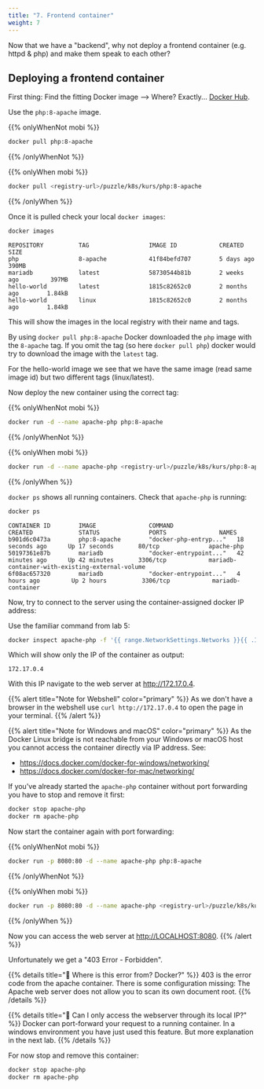 ```yaml
---
title: "7. Frontend container"
weight: 7
---
```


Now that we have a "backend", why not deploy a frontend container (e.g. httpd & php) and make them speak to each other?


## Deploying a frontend container

First thing: Find the fitting Docker image --> Where? Exactly... [Docker Hub](https://hub.docker.com).

Use the `php:8-apache` image.

{{% onlyWhenNot mobi %}}
```bash
docker pull php:8-apache
```
{{% /onlyWhenNot %}}

{{% onlyWhen mobi %}}
```bash
docker pull <registry-url>/puzzle/k8s/kurs/php:8-apache
```
{{% /onlyWhen %}}

Once it is pulled check your local `docker images`:

```bash
docker images
```

```
REPOSITORY          TAG                 IMAGE ID            CREATED             SIZE
php                 8-apache            41f84befd707        5 days ago          390MB
mariadb             latest              58730544b81b        2 weeks ago         397MB
hello-world         latest              1815c82652c0        2 months ago        1.84kB
hello-world         linux               1815c82652c0        2 months ago        1.84kB

```

This will show the images in the local registry with their name and tags.

By using `docker pull php:8-apache` Docker downloaded the `php` image with the `8-apache` tag. If you omit the tag
(so here `docker pull php`) docker would try to download the image with the `latest` tag.

For the hello-world image we see that we have the same image (read same image id) but two different tags (linux/latest).

Now deploy the new container using the correct tag:

{{% onlyWhenNot mobi %}}
```bash
docker run -d --name apache-php php:8-apache
```
{{% /onlyWhenNot %}}

{{% onlyWhen mobi %}}
```bash
docker run -d --name apache-php <registry-url>/puzzle/k8s/kurs/php:8-apache
```
{{% /onlyWhen %}}

`docker ps` shows all running containers. Check that `apache-php` is running:

```bash
docker ps
```

```
CONTAINER ID        IMAGE               COMMAND                  CREATED             STATUS              PORTS               NAMES
b901d6c0473a        php:8-apache        "docker-php-entryp..."   18 seconds ago      Up 17 seconds       80/tcp              apache-php
50197361e87b        mariadb             "docker-entrypoint..."   42 minutes ago      Up 42 minutes       3306/tcp            mariadb-container-with-existing-external-volume
6f08ac657320        mariadb             "docker-entrypoint..."   4 hours ago         Up 2 hours          3306/tcp            mariadb-container

```

Now, try to connect to the server using the container-assigned docker IP address:

Use the familiar command from lab 5:

```bash
docker inspect apache-php -f '{{ range.NetworkSettings.Networks }}{{ .IPAddress }}{{ end }}'
```
Which will show only the IP of the container as output:

```
172.17.0.4
```

With this IP navigate to the web server at <http://172.17.0.4>.

{{% alert title="Note for Webshell" color="primary" %}}
As we don't have a browser in the webshell use `curl http://172.17.0.4` to open the page in your terminal.
{{% /alert %}}

{{% alert title="Note for Windows and macOS" color="primary" %}}
As the Docker Linux bridge is not reachable from your Windows or macOS host you cannot access the container directly via IP address.
See:

* <https://docs.docker.com/docker-for-windows/networking/>
* <https://docs.docker.com/docker-for-mac/networking/>

If you've already started the `apache-php` container without port forwarding you have to stop and remove it first:

```bash
docker stop apache-php
docker rm apache-php
```

Now start the container again with port forwarding:

{{% onlyWhenNot mobi %}}
```bash
docker run -p 8080:80 -d --name apache-php php:8-apache
```
{{% /onlyWhenNot %}}

{{% onlyWhen mobi %}}
```bash
docker run -p 8080:80 -d --name apache-php <registry-url>/puzzle/k8s/kurs/php:8-apache
```
{{% /onlyWhen %}}

Now you can access the web server at <http://LOCALHOST:8080>.
{{% /alert %}}

Unfortunately we get a "403 Error - Forbidden".

{{% details title="🤔 Where is this error from? Docker?" %}}
403 is the error code from the apache container. There is some configuration missing:
The Apache web server does not allow you to scan its own document root.
{{% /details %}}

{{% details title="🤔 Can I only access the webserver through its local IP?" %}}
Docker can port-forward your request to a running container. In a windows environment you have just used this feature. But more explanation in the next lab.
{{% /details %}}

For now stop and remove this container:

```bash
docker stop apache-php
docker rm apache-php
```

